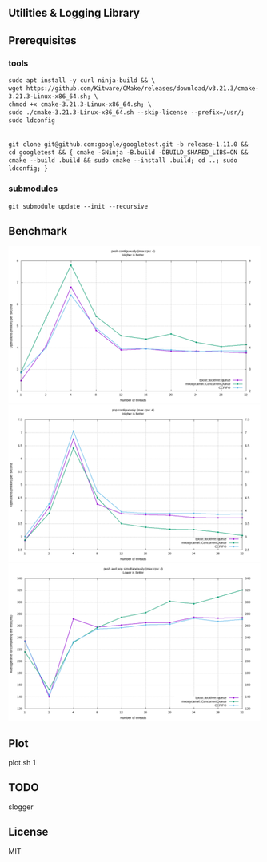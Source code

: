 Utilities & Logging Library
----

## Prerequisites

### tools

```
sudo apt install -y curl ninja-build && \
wget https://github.com/Kitware/CMake/releases/download/v3.21.3/cmake-3.21.3-Linux-x86_64.sh; \
chmod +x cmake-3.21.3-Linux-x86_64.sh; \
sudo ./cmake-3.21.3-Linux-x86_64.sh --skip-license --prefix=/usr/; sudo ldconfig


git clone git@github.com:google/googletest.git -b release-1.11.0 && 
cd googletest && { cmake -GNinja -B.build -DBUILD_SHARED_LIBS=ON && cmake --build .build && sudo cmake --install .build; cd ..; sudo ldconfig; }
```

### submodules

`git submodule update --init --recursive`

## Benchmark
![push](./res/push.png)
![pop](./res/pop.png)
![push/pop](./res/pp.png)

## Plot
plot.sh <file> 1

TODO
---
slogger

License
----
MIT
